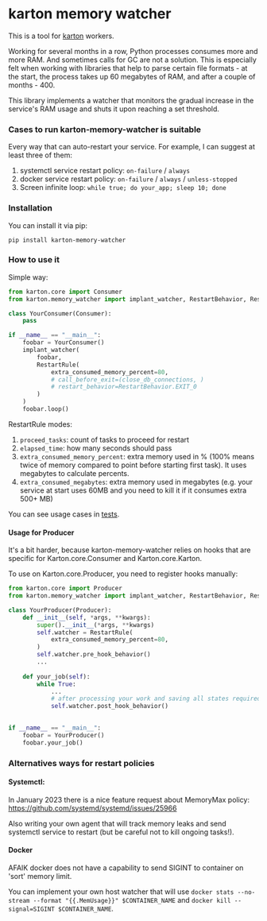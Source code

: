 # karton memory watcher

This is a tool for [karton](https://github.com/CERT-Polska/karton) workers.

Working for several months in a row, Python processes consumes more and more RAM.
And sometimes calls for GC are not a solution.
This is especially felt when working with libraries that help to parse certain file formats -
at the start, the process takes up 60 megabytes of RAM, and after a couple of months - 400.

This library implements a watcher that monitors the gradual increase in the service's RAM usage and shuts
it upon reaching a set threshold.

### Cases to run karton-memory-watcher is suitable

Every way that can auto-restart your service. For example, I can suggest at least three of them:

1. systemctl service restart policy: `on-failure` / `always`
2. docker service restart policy: `on-failure` / `always` / `unless-stopped`
3. Screen infinite loop: `while true; do your_app; sleep 10; done`

### Installation

You can install it via pip:
```
pip install karton-memory-watcher
```

### How to use it

Simple way:
```python
from karton.core import Consumer
from karton.memory_watcher import implant_watcher, RestartBehavior, RestartRule

class YourConsumer(Consumer):
    pass

if __name__ == "__main__":
    foobar = YourConsumer()
    implant_watcher(
        foobar,
        RestartRule(
            extra_consumed_memory_percent=80,
            # call_before_exit=(close_db_connections, )
            # restart_behavior=RestartBehavior.EXIT_0
        )
    )
    foobar.loop()

```

RestartRule modes:
1. `proceed_tasks`: count of tasks to proceed for restart
2. `elapsed_time`: how many seconds should pass
3. `extra_consumed_memory_percent`: extra memory used in % (100% means twice of memory compared to point before starting first task). It uses megabytes to calculate percents.
4. `extra_consumed_megabytes`: extra memory used in megabytes (e.g. your service at start uses 60MB and you need to kill it if it consumes extra 500+ MB)

You can see usage cases in [tests](./tests).

#### Usage for Producer

It's a bit harder, because karton-memory-watcher relies on hooks that are specific for Karton.core.Consumer and Karton.core.Karton.

To use on Karton.core.Producer, you need to register hooks manually:

```python
from karton.core import Producer
from karton.memory_watcher import implant_watcher, RestartBehavior, RestartRule

class YourProducer(Producer):
    def __init__(self, *args, **kwargs):
        super().__init__(*args, **kwargs)
        self.watcher = RestartRule(
            extra_consumed_memory_percent=80,
        )
        self.watcher.pre_hook_behavior()
        ...
    
    def your_job(self):
        while True:
            ...
            # after processing your work and saving all states required
            self.watcher.post_hook_behavior()
    

if __name__ == "__main__":
    foobar = YourProducer()
    foobar.your_job()

```

### Alternatives ways for restart policies

#### Systemctl:

In January 2023 there is a nice feature request about MemoryMax policy:
https://github.com/systemd/systemd/issues/25966

Also writing your own agent that will track memory leaks and send systemctl service to restart (but be careful not to kill ongoing tasks!).

#### Docker

AFAIK docker does not have a capability to send SIGINT to container on 'sort' memory limit.

You can implement your own host watcher that will use `docker stats --no-stream --format "{{.MemUsage}}" $CONTAINER_NAME` and `docker kill --signal=SIGINT $CONTAINER_NAME`.
